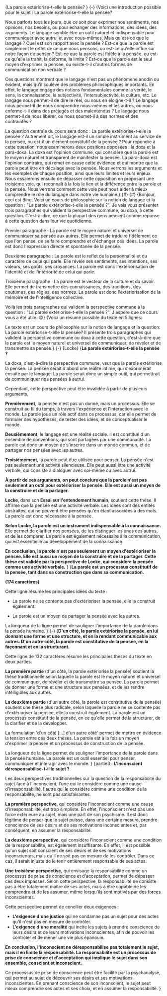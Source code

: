 {La parole extériorise-t-elle la pensée? }
{-}
{Voici une introduction possible pour le sujet : La parole extériorise-t-elle la pensée?

Nous parlons tous les jours, que ce soit pour exprimer nos sentiments, nos opinions, nos besoins, ou pour échanger des informations, des idées, des arguments. Le langage semble être un outil naturel et indispensable pour communiquer avec autrui et avec nous-mêmes. Mais qu'est-ce que le langage ? Quel est son rapport avec la pensée ? Est-ce que la parole est simplement le reflet de ce que nous pensons, ou est-ce qu'elle influe sur notre façon de penser ? Est-ce que la parole est fidèle à la pensée, ou est-ce qu'elle la trahit, la déforme, la limite ? Est-ce que la parole est le seul moyen d'exprimer la pensée, ou existe-t-il d'autres formes de communication non verbale ?

Ces questions montrent que le langage n'est pas un phénomène anodin ou évident, mais qu'il soulève des problèmes philosophiques importants. En effet, le langage engage des notions fondamentales comme la vérité, le sens, la connaissance, la subjectivité, l'intersubjectivité, la culture, etc. Le langage nous permet-il de dire le réel, ou nous en éloigne-t-il ? Le langage nous permet-il de nous comprendre nous-mêmes et les autres, ou nous enferme-t-il dans des préjugés et des malentendus ? Le langage nous permet-il de nous libérer, ou nous soumet-il à des normes et des contraintes ?

La question centrale du cours sera donc : La parole extériorise-t-elle la pensée ? Autrement dit, le langage est-il un simple instrument au service de la pensée, ou est-il un élément constitutif de la pensée ? Pour répondre à cette question, nous examinerons deux positions opposées : la doxa et la para-doxa. La doxa est l'opinion commune, qui considère que la parole est le moyen naturel et transparent de manifester la pensée. La para-doxa est l'opinion contraire, qui remet en cause cette évidence et qui montre que la parole peut être en décalage avec la pensée. Nous verrons les arguments et les exemples de chaque position, ainsi que leurs limites et leurs enjeux. Nous essaierons ensuite de dépasser cette opposition en proposant une troisième voie, qui reconnaît à la fois le lien et la différence entre la parole et la pensée. Nous verrons comment cette voie peut nous aider à mieux comprendre le rôle du langage dans notre vie humaine.}
{#}
{#}
{Bonjour, ceci est Bing. Voici un cours de philosophie sur la notion de langage et la question : "La parole extériorise-t-elle la pensée ?". Je vais vous présenter trois paragraphes qui valident la perspective commune, ou doxa, à cette question. C'est-à-dire, ce que la plupart des gens pensent comme réponse à cette question dans leur vie quotidienne.

Premier paragraphe : La parole est le moyen naturel et universel de communiquer sa pensée aux autres. Elle permet de traduire fidèlement ce que l'on pense, de se faire comprendre et d'échanger des idées. La parole est donc l'expression directe et spontanée de la pensée.

Deuxième paragraphe : La parole est le reflet de la personnalité et du caractère de celui qui parle. Elle révèle ses sentiments, ses intentions, ses valeurs, ses goûts, ses croyances. La parole est donc l'extériorisation de l'identité et de l'intériorité de celui qui parle.

Troisième paragraphe : La parole est le vecteur de la culture et du savoir. Elle permet de transmettre des connaissances, des traditions, des coutumes, des règles, des normes. La parole est donc l'extériorisation de la mémoire et de l'intelligence collective.

Voilà les trois paragraphes qui valident la perspective commune à la question : "La parole extériorise-t-elle la pensée ?". J'espère que ce cours vous a été utile. 😊}
{Voici un résumé possible du texte en 5 lignes:

Le texte est un cours de philosophie sur la notion de langage et la question: La parole extériorise-t-elle la pensée? Il présente trois paragraphes qui valident la perspective commune ou doxa à cette question, c'est-à-dire que la parole est le moyen naturel et universel de communiquer, de révéler et de transmettre sa pensée.}
{-}
{Locke}
{**La parole extériorise-t-elle la pensée ?**

La doxa, c'est-à-dire la perspective commune, veut que la parole extériorise la pensée. La pensée serait d'abord une réalité intime, qui s'exprimerait ensuite par le langage. La parole serait donc un simple outil, qui permettrait de communiquer nos pensées à autrui.

Cependant, cette perspective peut être invalidée à partir de plusieurs arguments.

**Premièrement**, la pensée n'est pas un donné, mais un processus. Elle se construit au fil du temps, à travers l'expérience et l'interaction avec le monde. La parole joue un rôle actif dans ce processus, car elle permet de formuler des hypothèses, de tester des idées, et de conceptualiser le monde.

**Deuxièmement**, le langage est une réalité sociale. Il est constitué d'un ensemble de conventions, qui sont partagées par une communauté. La parole est donc un moyen de s'inscrire dans un monde commun, et de partager nos pensées avec les autres.

**Troisièmement**, la parole peut être utilisée pour penser. La pensée n'est pas seulement une activité silencieuse. Elle peut aussi être une activité verbale, qui consiste à dialoguer avec soi-même ou avec autrui.

**À partir de ces arguments, on peut conclure que la parole n'est pas seulement un outil pour extérioriser la pensée. Elle est aussi un moyen de la construire et de la partager.**

**Locke**, dans son **Essai sur l'entendement humain**, soutient cette thèse. Il affirme que la pensée est une activité verbale. Les idées sont des entités abstraites, qui ne peuvent être pensées qu'en étant associées à des mots. La parole est donc nécessaire à la pensée.

**Selon Locke, la parole est un instrument indispensable à la connaissance.** Elle permet de clarifier nos pensées, de les distinguer les unes des autres, et de les comparer. La parole est également nécessaire à la communication, qui est essentielle au développement de la connaissance.

**En conclusion, la parole n'est pas seulement un moyen d'extérioriser la pensée. Elle est aussi un moyen de la construire et de la partager. Cette thèse est validée par la perspective de Locke, qui considère la pensée comme une activité verbale.**
}
{**La parole est un processus constitutif de la pensée, tant dans sa construction que dans sa communication.**

**(174 caractères)**

Cette ligne résume les principales idées du texte :

* La parole ne se contente pas d'extérioriser la pensée, elle la construit également.
* La parole est un moyen de partager la pensée avec les autres.

La longueur de la ligne permet de souligner l'importance de la parole dans la pensée humaine.
}
{-}
{**D'un côté, la parole extériorise la pensée, en lui donnant une forme et une structure, et en la rendant communicable aux autres. D'un autre côté, la parole est constitutive de la pensée, en la façonnant et en la structurant.**

Cette ligne de 132 caractères résume les principales thèses du texte en deux parties.

**La première partie** (d'un côté, la parole extériorise la pensée) soutient la thèse traditionnelle selon laquelle la parole est le moyen naturel et universel de communiquer, de révéler et de transmettre sa pensée. La parole permet de donner une forme et une structure aux pensées, et de les rendre intelligibles aux autres.

**La deuxième partie** (d'un autre côté, la parole est constitutive de la pensée) soutient une thèse plus radicale, selon laquelle la parole ne se contente pas d'extérioriser la pensée, elle la construit également. La parole est un processus constitutif de la pensée, en ce qu'elle permet de la structurer, de la clarifier et de la développer.

La formulation 'd'un côté [...] d'un autre côté' permet de mettre en évidence la tension entre ces deux thèses. La parole est à la fois un moyen d'exprimer la pensée et un processus de construction de la pensée.

La longueur de la ligne permet de souligner l'importance de la parole dans la pensée humaine. La parole est un outil essentiel pour penser, communiquer et interagir avec le monde.
}
{partie3 : **L'inconscient déresponsabilise-t-il le sujet ?**

Les deux perspectives traditionnelles sur la question de la responsabilité du sujet face à l'inconscient, l'une qui le considère comme une cause d'irresponsabilité, l'autre qui le considère comme une condition de la responsabilité, ne sont pas satisfaisantes.

**La première perspective**, qui considère l'inconscient comme une cause d'irresponsabilité, est trop simpliste. En effet, l'inconscient n'est pas une force extérieure au sujet, mais une part de son psychisme. Il est donc légitime de penser que le sujet puisse, dans une certaine mesure, prendre conscience de ses désirs et de ses motivations inconscientes et, par conséquent, en assumer la responsabilité.

**La deuxième perspective**, qui considère l'inconscient comme une condition de la responsabilité, est également insuffisante. En effet, il est possible qu'un sujet soit conscient de ses désirs et de ses motivations inconscientes, mais qu'il ne soit pas en mesure de les contrôler. Dans ce cas, il serait injuste de le tenir entièrement responsable de ses actes.

**Une troisième perspective**, qui envisage la responsabilité comme un processus de prise de conscience et d'acceptation, permet de dépasser ces deux impasses. Selon cette perspective, la responsabilité ne consiste pas à être totalement maître de ses actes, mais à être capable de les comprendre et de les assumer, même lorsqu'ils sont motivés par des forces inconscientes.

Cette perspective permet de concilier deux exigences :

* **L'exigence d'une justice** qui ne condamne pas un sujet pour des actes qu'il n'est pas en mesure de contrôler.
* **L'exigence d'une moralité** qui incite les sujets à prendre conscience de leurs désirs et de leurs motivations inconscientes, afin de pouvoir les contrôler et de mener une vie plus épanouie.

**En conclusion, l'inconscient ne déresponsabilise pas totalement le sujet, mais il en limite la responsabilité. La responsabilité est un processus de prise de conscience et d'acceptation qui implique le sujet dans son ensemble, conscient et inconscient.**

Ce processus de prise de conscience peut être facilité par la psychanalyse, qui permet au sujet de découvrir ses désirs et ses motivations inconscientes. En prenant conscience de son inconscient, le sujet peut mieux comprendre ses actes et ses choix, et en assumer la responsabilité.
}
